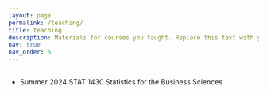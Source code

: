 ```yaml
---
layout: page
permalink: /teaching/
title: teaching
description: Materials for courses you taught. Replace this text with your description.
nav: true
nav_order: 6
---
```


<!-- Teaching Section -->
<div class="section">
  <h2 class="section-title"></h2>
  <ul>
    <li>Summer 2024 STAT 1430 Statistics for the Business Sciences</li>
  </ul>
</div>
